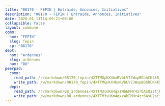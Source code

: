 ```yaml
---
title: "08170 - FEPIN | Entraide, Annonces, Initiatives"
description: "08170 - FEPIN | Entraide, Annonces, Initiatives"
date: 2020-01-11T14:09:21+09:00
collapsible: false
layout: commune
comm:
  nom: "FEPIN"
  slug: fepin
  cp: "08170"
dept:
  nom: "Ardennes"
  slug: ardennes
  num: "08"
peerpad:
  comm:
    read_path: /r/markdown/08170_fepin/4XTTMGpKX4bxRVbLV7JWxpBGhhCK4k5jSaKvqBj5YtwDNSZUm
    write_path: /w/markdown/08170_fepin/4XTTMGpKX4bxRVbLV7JWxpBGhhCK4k5jSaKvqBj5YtwDNSZUm-K3TgTkQAd5qqjAo4jXmxFAg585SK62tZ9TdExJRXJhp32j5Ya2Eivm24QQ999QJJU69JRrPgYeRTLthL8Kj2suYSvFdtS6zaBvtP7QgrkFXJjKqNz5yqB62HzmaMxL5hvi9ApBBo
  dept:
    read_path: /r/markdown/08_ardennes/4XTTM3vUKm4qxzWbEMHr4zr6AsU2stjkKdsaY9uMbmhXjv9QM
    write_path: /w/markdown/08_ardennes/4XTTM3vUKm4qxzWbEMHr4zr6AsU2stjkKdsaY9uMbmhXjv9QM-K3TgUMB9u4JvtZdFBPfBexH6pGeKJREiRZLakfAxGDqg6fgd1ib6XHxM9tkwaYxqJV2qNTbboL5jGpTS7re5rUf5cB5fLzdnicM4aJkF5ZXmkvCRXEh5XT7432iWRZFby5MMVbKP
---
```


